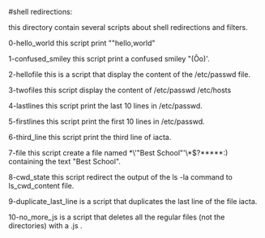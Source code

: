 #shell redirections:

this directory contain  several scripts about shell redirections and filters.

0-hello_world this script print ""hello,world"

1-confused_smiley this script print a confused smiley "(Ôo)'.

2-hellofile this is a script that display the content of the /etc/passwd file.

3-twofiles this script display the content of  /etc/passwd /etc/hosts

4-lastlines this script print the last 10 lines in /etc/passwd.

5-firstlines this script print the first 10 lines in /etc/passwd.

6-third_line this script print the third line of iacta.

7-file this script  create a file named \*\\'"Best School"\'\\*$\?\*\*\*\*\*:) containing the text "Best School".

8-cwd_state this script redirect the output of the ls -la command to ls_cwd_content file.

9-duplicate_last_line is a script that duplicates the last line of the file iacta.

10-no_more_js is  a script that deletes all the regular files (not the directories) with a .js . 
